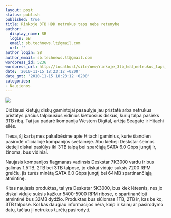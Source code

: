 ```yaml
---
layout: post
status: publish
published: true
title: Rinkoje 3TB HDD netrukus taps nebe retenybe
author:
  display_name: SB
  login: SB
  email: sb.technews.lt@gmail.com
  url: ''
author_login: SB
author_email: sb.technews.lt@gmail.com
wordpress_id: 5236
wordpress_url: http://localhost/site/new/rinkoje_3tb_hdd_netrukus_taps_nebe_retenybe/
date: '2010-11-15 18:23:12 +0200'
date_gmt: '2010-11-15 18:23:12 +0200'
categories:
- Naujienos
---
```

<div class="imgright"><img src="http://www.ipix.lt/images/49258524.jpg"  /></div>
<p>Didžiausi kietųjų diskų gamintojai pasaulyje jau pristatė arba netrukus pristatys pačius talpiausius vidinius kietuosius diskus, kurių talpa pasieks 3TB ribą. Tai jau padarė kompanija Western Digital, artėja Seagate ir Hitachi eilės.</p>
<p>Tiesa, šį kartą mes pakalbėsime apie Hitachi gaminius, kurie šiandien pasirodė oficialioje kompanijos svetainėje. Abu kietieji Deskstar šeimos kietieji diskai pasiūlys iki 3TB talpą bei sparčiąją SATA 6.0 Gbps jungtį ir, žinoma, bus vidiniai.</p>
<p>Naujasis kompanijos flagmanas vadinsis Deskstar 7K3000 vardu ir bus galimas 1,5TB, 2TB bei 3TB talpose, jo diskai viduje suksis 7200 RPM greičiu, jis turės minėtą SATA 6.0 Gbps jungtį bei 64MB spartinančiąją atmintinę.</p>
<p>Kitas naujasis produktas, tai yra Deskstar 5K3000, bus kiek lėtesnis, nes jo diskai viduje suksis kažkur 5400-5900 RPM ribose, o spartinančioji atmintinė bus 32MB dydžio. Produktas bus siūlomas 1TB, 2TB ir, kas be ko, 3TB talpose. Kol kas daugiau informacijos nėra, kaip ir kainų ar pasirodymo datų, tačiau ji netrukus turėtų pasirodyti.<br /></p>
